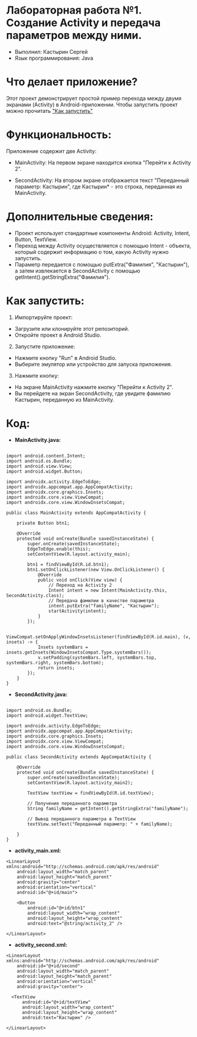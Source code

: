 # Лабораторная работа №1. Создание Activity и передача параметров между ними.
* Выполнил: Кастырин Сергей
* Язык программирования: Java

# Что делает приложение?
Этот проект демонстрирует простой пример перехода между двумя экранами (Activity) в Android-приложении. 
Чтобы запустить проект можно прочитать ["Как запустить"](#как-запустить)

# Функциональность:
Приложение содержит две Activity:
  * MainActivity: 
    На первом экране находится кнопка "Перейти к Activity 2".
    

  * SecondActivity:
     На втором экране отображается текст "Переданный параметр: Кастырин", где Кастырин* - это строка, переданная из MainActivity.


# Дополнительные сведения:
* Проект использует стандартные компоненты Android: Activity, Intent, Button, TextView.
* Переход между Activity осуществляется с помощью Intent - объекта, который содержит информацию о том, какую Activity нужно запустить.
* Параметр передается с помощью putExtra("Фамилия", "Кастырин"), а затем извлекается в SecondActivity с помощью getIntent().getStringExtra("Фамилия").

# Как запустить:
1. Импортируйте проект: 
  * Загрузите или клонируйте этот репозиторий.
  * Откройте проект в Android Studio.
2. Запустите приложение:
  * Нажмите кнопку "Run" в Android Studio.
  * Выберите эмулятор или устройство для запуска приложения.
3. Нажмите кнопку:
  * На экране MainActivity нажмите кнопку "Перейти к Activity 2".
  * Вы перейдете на экран SecondActivity, где увидите фамилию Кастырин, переданную из MainActivity.

# Код:
* **MainActivity.java:**
```package com.example.myapplication;

import android.content.Intent;
import android.os.Bundle;
import android.view.View;
import android.widget.Button;

import androidx.activity.EdgeToEdge;
import androidx.appcompat.app.AppCompatActivity;
import androidx.core.graphics.Insets;
import androidx.core.view.ViewCompat;
import androidx.core.view.WindowInsetsCompat;

public class MainActivity extends AppCompatActivity {

    private Button btn1;

    @Override
    protected void onCreate(Bundle savedInstanceState) {
        super.onCreate(savedInstanceState);
        EdgeToEdge.enable(this);
        setContentView(R.layout.activity_main);

        btn1 = findViewById(R.id.btn1);
        btn1.setOnClickListener(new View.OnClickListener() {
            @Override
            public void onClick(View view) {
                // Переход на Activity 2
                Intent intent = new Intent(MainActivity.this, SecondActivity.class);
                // Передача фамилии в качестве параметра
                intent.putExtra("familyName", "Кастырин"); 
                startActivity(intent);
            }
        });

        ViewCompat.setOnApplyWindowInsetsListener(findViewById(R.id.main), (v, insets) -> {
            Insets systemBars = insets.getInsets(WindowInsetsCompat.Type.systemBars());
            v.setPadding(systemBars.left, systemBars.top, systemBars.right, systemBars.bottom);
            return insets;
        });
    }
}
```
* **SecondActivity.java:**
```package com.example.myapplication;

import android.os.Bundle;
import android.widget.TextView;

import androidx.activity.EdgeToEdge;
import androidx.appcompat.app.AppCompatActivity;
import androidx.core.graphics.Insets;
import androidx.core.view.ViewCompat;
import androidx.core.view.WindowInsetsCompat;

public class SecondActivity extends AppCompatActivity {

    @Override
    protected void onCreate(Bundle savedInstanceState) {
        super.onCreate(savedInstanceState);
        setContentView(R.layout.activity_main2);

        TextView textView = findViewById(R.id.textView);

        // Получение переданного параметра
        String familyName = getIntent().getStringExtra("familyName");

        // Вывод переданного параметра в TextView
        textView.setText("Переданный параметр: " + familyName);

    }
}

```
* **activity_main.xml:**
```<?xml version="1.0" encoding="utf-8"?>
<LinearLayout xmlns:android="http://schemas.android.com/apk/res/android"
    android:layout_width="match_parent"
    android:layout_height="match_parent"
    android:gravity="center"
    android:orientation="vertical"
    android:id="@+id/main">

    <Button
        android:id="@+id/btn1"
        android:layout_width="wrap_content"
        android:layout_height="wrap_content"
        android:text="@string/activity_2" />

</LinearLayout>
```
* **activity_second.xml:**
```<?xml version="1.0" encoding="utf-8"?>
<LinearLayout xmlns:android="http://schemas.android.com/apk/res/android"
    android:id="@+id/second"
    android:layout_width="match_parent"
    android:layout_height="match_parent"
    android:orientation="vertical"
    android:gravity="center">

  <TextView
      android:id="@+id/textView"
      android:layout_width="wrap_content"
      android:layout_height="wrap_content"
      android:text="Кастырин" />

</LinearLayout>
```
